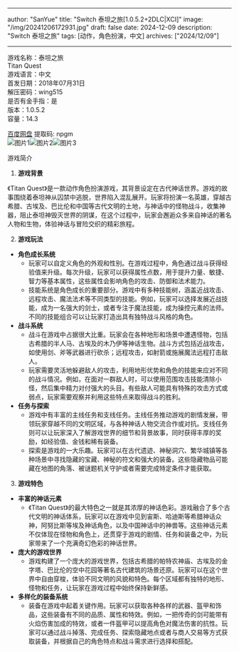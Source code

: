 
---
author: "SanYue"
title: "Switch 泰坦之旅[1.0.5.2+2DLC|XCI]"
image: "/img/20241206172931.jpg"
draft: false
date: 2024-12-09
description: "Switch 泰坦之旅"
tags: [动作，角色扮演，中文]
archives: ["2024/12/09"]

---

游戏名称：泰坦之旅   
Titan Quest    
游戏语言：中文  
首发日期：2018年07月31日  
解压密码：wing515  
是否有金手指：是  
版本：1.0.5.2   
容量：14.3

[百度网盘](https://pan.baidu.com/s/1yZ54YnDDR34_y9RnGXiqCw) 提取码: npgm  
![图片1](/img/002035.jpg)![图片2](/img/002043.jpg)![图片3](/img/002036.jpg)  

游戏简介  
1. **游戏背景**

《Titan Quest》是一款动作角色扮演游戏，其背景设定在古代神话世界。游戏的故事围绕着泰坦神从囚禁中逃脱，世界陷入混乱展开。玩家将扮演一名英雄，穿越古希腊、古埃及、巴比伦和中国等古代文明的土地，与神话中的怪物战斗，收集神器，阻止泰坦神毁灭世界的阴谋，在这个过程中，玩家会邂逅众多来自神话的著名人物和生物，体验神话与冒险交织的精彩旅程。

2. **游戏玩法**

 - **角色成长系统**
     - 玩家可以自定义角色的外观和性别。在游戏过程中，角色通过战斗获得经验值来升级。每次升级，玩家可以获得属性点数，用于提升力量、敏捷、智力等基本属性，这些属性会影响角色的攻击、防御和法术能力。
     - 技能系统是角色成长的重要部分。游戏中有多种技能树，涵盖近战攻击、远程攻击、魔法法术等不同类型的技能。例如，玩家可以选择发展近战技能，成为一名强大的剑士，或者专注于魔法技能，成为操控元素的法师。不同的技能组合可以让玩家打造出具有独特战斗风格的角色。
 - **战斗系统**
     - 战斗在游戏中占据很大比重。玩家会在各种地形和场景中遭遇怪物，包括古希腊的半人马、古埃及的木乃伊等神话生物。战斗方式包括近战攻击，如使用剑、斧等武器进行砍杀；远程攻击，如射箭或施展魔法远程打击敌人。
     - 玩家需要灵活地躲避敌人的攻击，利用地形优势和角色的技能来应对不同的战斗情况。例如，在面对一群敌人时，可以使用范围攻击技能清除小怪，然后集中精力对付强大的头目。有些敌人可能具有特殊的攻击方式或弱点，玩家需要观察并利用这些特点来取得战斗的胜利。
 - **任务与探索**
     - 游戏中有丰富的主线任务和支线任务。主线任务推动游戏的剧情发展，带领玩家穿越不同的文明区域，与各种神话人物交流合作或对抗。支线任务则可以让玩家深入了解游戏世界的细节和背景故事，同时获得丰厚的奖励，如经验值、金钱和稀有装备。
     - 探索是游戏的一大乐趣。玩家可以在古代遗迹、神秘洞穴、繁华城镇等各种场景中寻找隐藏的宝藏、神秘的符文和强大的装备。这些隐藏物品可能藏在地图的角落、被谜题机关守护或者需要完成特定条件才能获取。

3. **游戏特色**

 - **丰富的神话元素**
     - 《Titan Quest》的最大特色之一就是其浓厚的神话色彩。游戏融合了多个古代文明的神话体系，玩家可以在游戏中见到宙斯、哈迪斯等希腊神话众神，阿努比斯等埃及神话角色，以及中国神话中的神兽等。这些神话元素不仅体现在怪物和角色上，还贯穿于游戏的剧情、任务和装备之中，为玩家带来了一个充满奇幻色彩的神话世界。
 - **庞大的游戏世界**
     - 游戏构建了一个庞大的游戏世界，包括古希腊的帕特农神庙、古埃及的金字塔、巴比伦的空中花园等著名古代建筑的场景还原。玩家可以在这个世界中自由穿梭，体验不同文明的风貌和特色。每个区域都有独特的地形、怪物和任务，让玩家在游戏过程中始终保持新鲜感。
 - **多样化的装备系统**
     - 装备在游戏中起着关键作用。玩家可以获取各种各样的武器、盔甲和饰品，这些装备有不同的品质、属性和特效。例如，一把传奇的剑可能带有火焰伤害加成的特效，或者一件盔甲可以提高角色对魔法伤害的抗性。玩家可以通过战斗掉落、完成任务、探索隐藏地点或者与商人交易等方式获取装备，并根据自己的角色特点和战斗需求进行选择和搭配。
